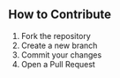 ## How to Contribute
1. Fork the repository
2. Create a new branch
3. Commit your changes
4. Open a Pull Request
